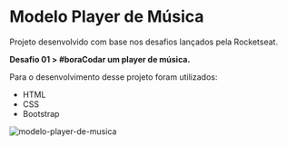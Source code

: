 # Modelo Player de Música

Projeto desenvolvido com base nos desafios lançados pela Rocketseat.

**Desafio 01 > #boraCodar um player de música.**

Para o desenvolvimento desse projeto foram utilizados:
- HTML
- CSS
- Bootstrap

![modelo-player-de-musica](https://user-images.githubusercontent.com/91161589/212496323-8ab4f145-3fa1-4e36-b00e-ed5638bf7f65.png)
